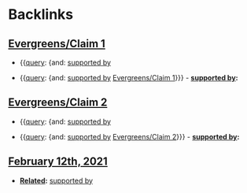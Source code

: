 
# Backlinks
## [Evergreens/Claim 1](<Evergreens/Claim 1.md>)
- {{[query](<query.md>): {and: [supported by](<supported by.md>)

- {{[query](<query.md>): {and: [supported by](<supported by.md>) [Evergreens/Claim 1](<Evergreens/Claim 1.md>)}}}
        - **[supported by](<supported by.md>):**

## [Evergreens/Claim 2](<Evergreens/Claim 2.md>)
- {{[query](<query.md>): {and: [supported by](<supported by.md>)

- {{[query](<query.md>): {and: [supported by](<supported by.md>) [Evergreens/Claim 2](<Evergreens/Claim 2.md>)}}}
        - **[supported by](<supported by.md>):**

## [February 12th, 2021](<February 12th, 2021.md>)
- **[Related](<Related.md>):** [supported by](<supported by.md>)

